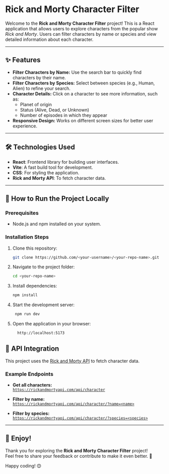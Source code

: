 # Rick and Morty Character Filter

Welcome to the **Rick and Morty Character Filter** project! This is a React application that allows users to explore characters from the popular show *Rick and Morty*. Users can filter characters by name or species and view detailed information about each character.


---

## ✨ Features

- **Filter Characters by Name:** Use the search bar to quickly find characters by their name.
- **Filter Characters by Species:** Select between species (e.g., Human, Alien) to refine your search.
- **Character Details:** Click on a character to see more information, such as:
  - Planet of origin
  - Status (Alive, Dead, or Unknown)
  - Number of episodes in which they appear
- **Responsive Design:** Works on different screen sizes for better user experience.

---

## 🛠 Technologies Used

- **React**: Frontend library for building user interfaces.
- **Vite**: A fast build tool for development.
- **CSS**: For styling the application.
- **Rick and Morty API**: To fetch character data.

---

## 🚀 How to Run the Project Locally

### Prerequisites

- Node.js and npm installed on your system.

### Installation Steps

1. Clone this repository:

   ```bash
   git clone https://github.com/<your-username>/<your-repo-name>.git

2. Navigate to the project folder:

   ```bash
   cd <your-repo-name>

3. Install dependencies:

   ```bash
   npm install

4. Start the development server:

    ```bash
     npm run dev
    
5. Open the application in your browser:

   ```bash
     http://localhost:5173


## 📡 API Integration

This project uses the [Rick and Morty API](https://rickandmortyapi.com/) to fetch character data.

### Example Endpoints

- **Get all characters:**  
  [`https://rickandmortyapi.com/api/character`](https://rickandmortyapi.com/api/character)

- **Filter by name:**  
  [`https://rickandmortyapi.com/api/character/?name=<name>`](https://rickandmortyapi.com/api/character/?name=<name>)

- **Filter by species:**  
  [`https://rickandmortyapi.com/api/character/?species=<species>`](https://rickandmortyapi.com/api/character/?species=<species>)

---

## 🎉 Enjoy!

Thank you for exploring the **Rick and Morty Character Filter** project!  
Feel free to share your feedback or contribute to make it even better. 🚀

Happy coding! 😊

